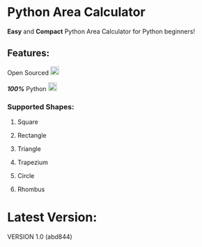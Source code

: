 # Python Area Calculator
**Easy** and **Compact** Python Area Calculator for Python beginners!

## Features:
Open Sourced <img src="https://image.flaticon.com/icons/png/512/732/732090.png" width="20px">

_**100%**_ Python <img src="https://upload.wikimedia.org/wikipedia/commons/thumb/c/c3/Python-logo-notext.svg/1200px-Python-logo-notext.svg.png" width="20px">

### Supported Shapes:

1. Square

2. Rectangle

3. Triangle

4. Trapezium

5. Circle

6. Rhombus

# Latest Version:
VERSION 1.0 (abd844)

